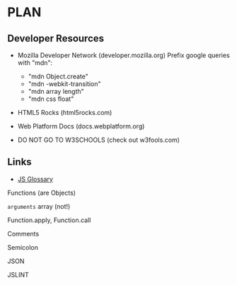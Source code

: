PLAN
====

Developer Resources
-------------------
* Mozilla Developer Network (developer.mozilla.org)
    Prefix google queries with "mdn":
    - "mdn Object.create"
    - "mdn -webkit-transition"
    - "mdn array length"
    - "mdn css float"
* HTML5 Rocks (html5rocks.com)
* Web Platform Docs (docs.webplatform.org)

* DO NOT GO TO W3SCHOOLS (check out w3fools.com)

Links
-----
* [JS Glossary](https://developer.mozilla.org/en-US/docs/JavaScript/Glossary)


Functions (are Objects)

`arguments` array (not!)

Function.apply, Function.call

Comments

Semicolon

JSON

JSLINT










